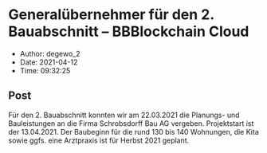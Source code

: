 # Generalübernehmer für den 2. Bauabschnitt &#8211; BBBlockchain Cloud

- Author: degewo_2
- Date: 2021-04-12
- Time: 09:32:25

## Post


<p>Für den 2. Bauabschnitt konnten wir am 22.03.2021 die Planungs- und Bauleistungen an die Firma Schrobsdorff Bau AG vergeben. Projektstart ist der 13.04.2021. Der Baubeginn für die rund 130 bis 140 Wohnungen, die Kita sowie ggfs. eine Arztpraxis ist für Herbst 2021 geplant.</p>
